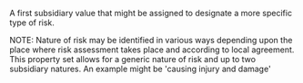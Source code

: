 ﻿A first subsidiary value that might be assigned to designate a more specific type of risk.

NOTE: Nature of risk may be identified in various ways depending upon the place where risk assessment takes place and according to local agreement. This property set allows for a generic nature of risk and up to two subsidiary natures. An example might be 'causing injury and damage'
